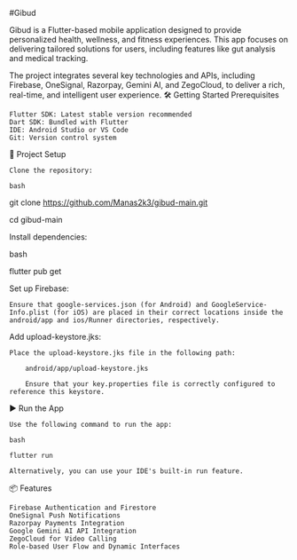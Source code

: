 #Gibud

Gibud is a Flutter-based mobile application designed to provide personalized health, wellness, and fitness experiences. This app focuses on delivering tailored solutions for users, including features like gut analysis and medical tracking.

The project integrates several key technologies and APIs, including Firebase, OneSignal, Razorpay, Gemini AI, and ZegoCloud, to deliver a rich, real-time, and intelligent user experience.
🛠️ Getting Started
Prerequisites

    Flutter SDK: Latest stable version recommended
    Dart SDK: Bundled with Flutter
    IDE: Android Studio or VS Code
    Git: Version control system

🔧 Project Setup

    Clone the repository:

    bash

git clone https://github.com/Manas2k3/gibud-main.git

cd gibud-main

Install dependencies:

bash

flutter pub get

Set up Firebase:

    Ensure that google-services.json (for Android) and GoogleService-Info.plist (for iOS) are placed in their correct locations inside the android/app and ios/Runner directories, respectively.

Add upload-keystore.jks:

    Place the upload-keystore.jks file in the following path:

        android/app/upload-keystore.jks

        Ensure that your key.properties file is correctly configured to reference this keystore.

▶️ Run the App

    Use the following command to run the app:

    bash

    flutter run

    Alternatively, you can use your IDE's built-in run feature.

📦 Features

    Firebase Authentication and Firestore
    OneSignal Push Notifications
    Razorpay Payments Integration
    Google Gemini AI API Integration
    ZegoCloud for Video Calling
    Role-based User Flow and Dynamic Interfaces
